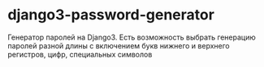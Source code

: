 # django3-password-generator
Генератор паролей на Django3.
Есть возможность выбрать генерацию паролей разной длины с включением букв нижнего и верхнего регистров, цифр, специальных символов
